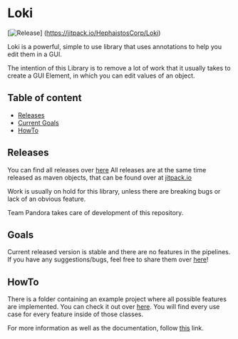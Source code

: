 # Loki

[![Release](https://jitpack.io/v/HephaistosCorp/Loki.svg)]
(https://jitpack.io/HephaistosCorp/Loki)

Loki is a powerful, simple to use library that uses annotations to help you edit them in a GUI.

The intention of this Library is to remove a lot of work that it usually takes to create a GUI Element, in which you can edit values of an object.

## Table of content

- [Releases](#Releases)
- [Current Goals](#Goals)
- [HowTo](#HowTo)



## Releases

You can find all releases over [here](https://github.com/HephaistosCorp/Loki/releases)
All releases are at the same time released as maven objects, that can be found over at [jitpack.io](https://jitpack.io)

Work is usually on hold for this library, unless there are breaking bugs or lack of an obvious feature.

Team Pandora takes care of development of this repository.

## Goals

Current released version is stable and there are no features in the pipelines.
If you have any suggestions/bugs, feel free to share them over [here](https://github.com/HephaistosCorp/Loki/issues/new)!



## HowTo

There is a folder containing an example project where all possible features are implemented. You can check it out over [here](https://github.com/HephaistosCorp/Loki/tree/master/test/Example). You will find every use case for every feature inside of those classes.

For more information as well as the documentation, follow [this](https://hephaistoscorp.github.io/Loki/javaDoc/index.html) link.
